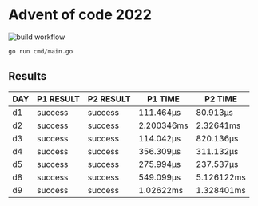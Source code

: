 # Advent of code 2022
![build workflow](https://github.com/rickardenglund/aoc2022/actions/workflows/build.yaml/badge.svg)

``` bash
go run cmd/main.go
```

## Results
| DAY | P1 RESULT | P2 RESULT |  P1 TIME   |  P2 TIME   |
|-----|-----------|-----------|------------|------------|
| d1  | success   | success   | 111.464µs  | 80.913µs   |
| d2  | success   | success   | 2.200346ms | 2.32641ms  |
| d3  | success   | success   | 114.042µs  | 820.136µs  |
| d4  | success   | success   | 356.309µs  | 311.132µs  |
| d5  | success   | success   | 275.994µs  | 237.537µs  |
| d8  | success   | success   | 549.099µs  | 5.126122ms |
| d9  | success   | success   | 1.02622ms  | 1.328401ms |
